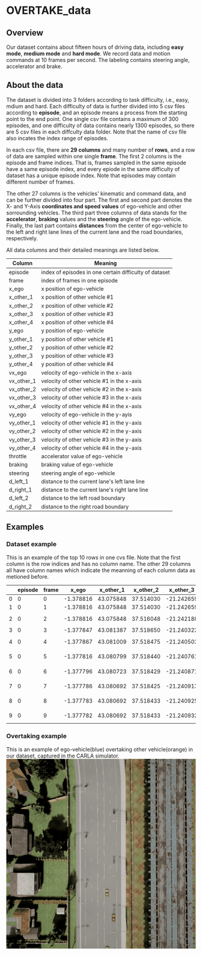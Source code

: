 # OVERTAKE_data

## Overview

Our dataset contains about fifteen hours of driving data, including **easy mode**, **medium mode** and **hard mode**. We record data and motion commands at 10 frames per second. The labeling contains steering angle, accelerator and brake.

## About the data

The dataset is divided into 3 folders according to task difficulty, i.e., easy, mdium and hard. Each difficulty of data is further divided into 5 csv files according to **episode**, and an episode means a process from the starting point to the end point. One single csv file contains a maximum of 300 episodes, and one difficulty of data contains nearly 1300 episodes, so there are 5 csv files in each diffculty data folder. Note that the name of csv file also incates the index range of episodes.

In each csv file, there are **29 columns** and many number of **rows**, and a row of data are sampled within one single **frame**. The first 2 columns is the episode and frame indices. That is, frames sampled in the same episode have a same episode index, and every epiode in the same difficulty of dataset has a unique episode index. Note that episodes may contain different number of frames.

The other 27 columns is the vehicles' kinematic and command data, and can be further divided into four part. The first and second part denotes the X- and Y-Axis **coordinates and speed values** of ego-vehicle and other sorrounding vehicles. The third part three columns of data stands for the **accelerator**, **braking** values and the **steering** angle of the ego-vehicle. Finally, the last part contains **distances** from the center of ego-vehicle to the left and right lane lines of the current lane and the road boundaries, respectively.

All data columns and their detailed meanings are listed below.

| Column  | Meaning |
| ------- | ------- |
| episode | index of episodes in one certain difficulty of dataset |
| frame | index of frames in one episode |
| x_ego | x position of ego-vehicle |
| x_other_1 | x position of other vehicle #1 |
| x_other_2 | x position of other vehicle #2 |
| x_other_3 | x position of other vehicle #3 |
| x_other_4 | x position of other vehicle #4 |
| y_ego | y position of ego-vehicle |
| y_other_1 | y position of other vehicle #1 |
| y_other_2 | y position of other vehicle #2 |
| y_other_3 | y position of other vehicle #3 |
| y_other_4 | y position of other vehicle #4 |
| vx_ego | velocity of ego-vehicle in the x-axis |
| vx_other_1 | velocity of other vehicle #1 in the x-axis |
| vx_other_2 | velocity of other vehicle #2 in the x-axis |
| vx_other_3 | velocity of other vehicle #3 in the x-axis |
| vx_other_4 | velocity of other vehicle #4 in the x-axis |
| vy_ego | velocity of ego-vehicle in the y-ayis |
| vy_other_1 | velocity of other vehicle #1 in the y-axis |
| vy_other_2 | velocity of other vehicle #2 in the y-axis |
| vy_other_3 | velocity of other vehicle #3 in the y-axis |
| vy_other_4 | velocity of other vehicle #4 in the y-axis |
| throttle | accelerator value of ego-vehicle |
| braking  | braking value of ego-vehicle |
| steering | steering angle of ego-vehicle |
| d_left_1 | distance to the current lane's left lane line |
| d_right_1 | distance to the current lane's right lane line |
| d_left_2 | distance to the left road boundary |
| d_right_2 | distance to the right road boundary |

## Examples

### Dataset example

This is an example of the top 10 rows in one cvs file. Note that the first column is the row indices and has no column name. The other 29 columns all have column names which indicate the meanning of each column data as metioned before.

|      | episode | frame | x_ego     | x_other_1 | x_other_2 | x_other_3  | x_other_4  | y_ego      | y_other_1  | y_other_2  | y_other_3  | y_other_4  | vx_ego        | vx_other_1 | vx_other_2 | vx_other_3    | vx_other_4 | vy_ego    | vy_other_1 | vy_other_2 | vy_other_3 | vy_other_4 | throttle | braking | steering  | d_left_1 | d_right_1 | d_left_2 | d_right_2 |
| ---- | ------- | ----- | --------- | --------- | --------- | ---------- | ---------- | ---------- | ---------- | ---------- | ---------- | ---------- | ------------- | ---------- | ---------- | ------------- | ---------- | --------- | ---------- | ---------- | ---------- | ---------- | -------- | ------- | --------- | -------- | --------- | -------- | --------- |
| 0    | 0       | 0     | -1.378816 | 43.075848 | 37.514030 | -21.242659 | -33.793720 | 207.399994 | 207.399994 | 204.199997 | 204.099991 | 203.800003 | 0.000000e+00  | 0.000000   | 0.000000   | 0.000000e+00  | 0.000000   | 0.000000  | 0.000000   | 0.000000   | 0.000000   | 0.000000   | 0.0      | 0.0     | 0.000000  | 1.599994 | 1.900006  | 5.099994 | 1.900006  |
| 1    | 0       | 1     | -1.378816 | 43.075848 | 37.514030 | -21.242659 | -33.793720 | 207.399994 | 207.399994 | 204.199997 | 204.099991 | 203.800003 | 0.000000e+00  | 0.000000   | 0.000000   | 0.000000e+00  | 0.000000   | 0.000000  | 0.000000   | 0.000000   | 0.000000   | 0.000000   | 0.0      | 1.0     | -0.800000 | 1.599994 | 1.900006  | 5.099994 | 1.900006  |
| 2    | 0       | 2     | -1.378816 | 43.075848 | 37.516048 | -21.242188 | -33.793720 | 207.399994 | 207.399994 | 204.199982 | 204.100021 | 203.800003 | 0.000000e+00  | 0.000000   | 0.039877   | -7.456872e-12 | 0.000000   | 0.000000  | 0.000000   | -0.000003  | 0.001109   | 0.000000   | 0.0      | NaN     | 0.800000  | 1.599994 | 1.900006  | 5.099994 | 1.900006  |
| 3    | 0       | 3     | -1.377847 | 43.081387 | 37.518650 | -21.240322 | -33.793350 | 207.399445 | 207.399796 | 204.200546 | 204.099854 | 203.800003 | 3.657267e-04  | -0.002114  | -0.001971  | 9.642183e-04  | 0.000000   | -0.037941 | -0.001820  | 0.001286   | -0.004583  | 0.000000   | 0.7      | 0.0     | -0.031490 | 1.599445 | 1.900555  | 5.099445 | 1.900555  |
| 4    | 0       | 4     | -1.377867 | 43.081009 | 37.518475 | -21.240503 | -33.791050 | 207.399368 | 207.399689 | 204.200424 | 204.099777 | 203.801300 | -5.397946e-08 | -0.001512  | -0.001016  | -5.815665e-04 | 0.000019   | 0.004897  | 0.001210   | -0.001752  | 0.001263   | -0.000171  | 0.7      | 0.0     | -0.215264 | 1.599368 | 1.900632  | 5.099368 | 1.900632  |
| 5    | 0       | 5     | -1.377816 | 43.080799 | 37.518440 | -21.240761 | -33.791470 | 207.398987 | 207.399628 | 204.200394 | 204.099777 | 203.800613 | -8.069370e-05 | -0.000661  | -0.000463  | -2.371819e-04 | -0.000642  | 0.009371  | 0.001019   | -0.001033  | 0.001417   | -0.000556  | 0.7      | 0.0     | -0.006196 | 1.598987 | 1.901013  | 5.098987 | 1.901013  |
| 6    | 0       | 6     | -1.377796 | 43.080723 | 37.518429 | -21.240871 | -33.791767 | 207.398987 | 207.399643 | 204.200302 | 204.099899 | 203.800308 | -4.515704e-05 | -0.000242  | -0.000166  | -9.692906e-05 | -0.000291  | 0.005386  | 0.000418   | -0.000467  | 0.000626   | -0.000237  | 0.7      | 0.0     | 0.000687  | 1.598987 | 1.901013  | 5.098987 | 1.901013  |
| 7    | 0       | 7     | -1.377786 | 43.080692 | 37.518425 | -21.240913 | -33.791897 | 207.398987 | 207.399582 | 204.200348 | 204.099854 | 203.800171 | -1.858471e-05 | -0.000087  | -0.000056  | -4.138955e-05 | -0.000123  | 0.002229  | 0.000157   | 0.000058   | -0.000028  | -0.000093  | 0.7      | 0.0     | 0.002111  | 1.598987 | 1.901013  | 5.098987 | 1.901013  |
| 8    | 0       | 8     | -1.377783 | 43.080692 | 37.518433 | -21.240925 | -33.791950 | 207.398804 | 207.399567 | 204.200363 | 204.099838 | 203.800125 | -6.908410e-06 | -0.000036  | -0.000022  | -1.640508e-05 | -0.000049  | 0.000196  | -0.000004  | 0.000030   | -0.000041  | -0.000040  | 0.7      | 0.0     | 0.002621  | 1.598804 | 1.901196  | 5.098804 | 1.901196  |
| 9    | 0       | 9     | -1.377782 | 43.080692 | 37.518433 | -21.240932 | -33.791965 | 207.398743 | 207.399567 | 204.200363 | 204.099823 | 203.800095 | -2.370085e-06 | -0.000020  | -0.000013  | -6.677407e-06 | -0.000017  | 0.000040  | -0.000002  | 0.000012   | -0.000017  | -0.000039  | 0.7      | 0.0     | 0.002692  | 1.598743 | 1.901257  | 5.098743 | 1.901257  |


### Overtaking example
This is an example of ego-vehicle(blue) overtaking other vehicle(orange) in our dataset, captured in the CARLA simulator.
<img src="overtake.gif"/>
